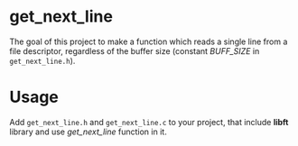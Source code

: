 # get_next_line

The goal of this project to make a function which reads a single line from a file descriptor, regardless of the buffer size (constant *BUFF_SIZE* in `get_next_line.h`).

# Usage

Add `get_next_line.h` and `get_next_line.c` to your project, that include **libft** library and use *get_next_line* function in it.
